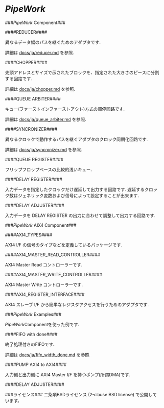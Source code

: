 *PipeWork*
============

###*PipeWork* Component###

####REDUCER####

異なるデータ幅のパスを継ぐためのアダプタです.

詳細は [docs/ja/reducer.md](PipeWork/docs/ja/reducer.md) を参照.

####CHOPPER####

先頭アドレスとサイズで示されたブロックを、指定された大きさのピースに分割する回路です.

詳細は [docs/ja/chopper.md](docs/ja/chopper.md) を参照.

####QUEUE ARBITER####

キュー(ファーストインファーストアウト)方式の調停回路です.

詳細は [docs/ja/queue_arbiter.md](docs/ja/queue_arbiter.md) を参照.

####SYNCRONIZER####

異なるクロックで動作するパスを継ぐアダプタのクロック同期化回路です.

詳細は [docs/ja/syncronizer.md](docs/ja/syncronizer.md) を参照.

####QUEUE REGISTER####

フリップフロップベースの比較的浅いキュー.

####DELAY REGISTER####

入力データを指定したクロックだけ遅延して出力する回路です.
遅延するクロック数はジェネリック変数および信号によって設定することが出来ます.

####DELAY ADJUSTER####

入力データを DELAY REGISTER の出力に合わせて調整して出力する回路です.

###*PipeWork* AIX4 Component###

####AXI4_TYPES####

AXI4 I/F の信号のタイプなどを定義しているパッケージです.

####AXI4_MASTER_READ_CONTROLLER####

AXI4 Master Read コントローラーです.

####AXI4_MASTER_WRITE_CONTROLLER####

AXI4 Master Write コントローラーです.

####AXI4_REGISTER_INTERFACE####

AXI4 スレーブ I/F から簡単なレジスタアクセスを行うためのアダプタです.

###*PipeWork* Examples###

*PipeWork*Componentを使った例です.

####FIFO with done####

終了処理付きのFIFOです.

詳細は [docs/ja/fifo_width_done.md](docs/ja/fifo_width_done.md) を参照.

####PUMP AXI4 to AXI4####

入力側と出力側に AXI4 Master I/F を持つポンプ(所謂DMA)です.

####DELAY ADJUSTER####

###ライセンス###
二条項BSDライセンス (2-clause BSD license) で公開しています。
